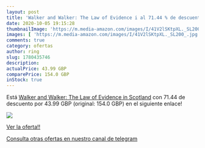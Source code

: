 ```yaml
---
layout: post
title: 'Walker and Walker: The Law of Evidence i al 71.44 % de descuento'
date: 2020-10-05 19:15:28
thumbnailImage: 'https://m.media-amazon.com/images/I/41V2lSKtpXL._SL200_.jpg'
images: [ 'https://m.media-amazon.com/images/I/41V2lSKtpXL._SL200_.jpg' ]
comments: true
category: ofertas
author: ring
slug: 1780435746
description:
actualPrice: 43.99 GBP
comparePrice: 154.0 GBP
inStock: true
---
```


Está [Walker and Walker: The Law of Evidence in Scotland](https://www.amazon.co.uk/dp/1780435746/?tag=redken01-21) con 71.44 de descuento por 43.99 GBP (original: 154.0 GBP) en el siguiente enlace!

[![](https://m.media-amazon.com/images/I/41V2lSKtpXL._SL200_.jpg)](https://www.amazon.co.uk/dp/1780435746/?tag=redken01-21)

[Ver la oferta!!](https://www.amazon.co.uk/dp/1780435746/?tag=redken01-21)

[Consulta otras ofertas en nuestro canal de telegram](https://t.me/s/ofertas25)

